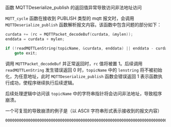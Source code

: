 函数 MQTTDeserialize_publish 的返回值异常导致访问非法地址访问

`MQTT_cycle` 函数在接收到 PUBLISH 类型的 mqtt 报文时，会调用 `MQTTDeserialize_publish` 函数解析报文内容。该函数中包含问题的部分如下：

```C
curdata += (rc = MQTTPacket_decodeBuf(curdata, &mylen));
enddata = curdata + mylen;

if (!readMQTTLenString(topicName, &curdata, enddata) || enddata - curdata < 0)
    goto exit;
```

调用 `MQTTPacket_decodeBuf` 并正常返回时，`rc` 值将被置 1。后续调用 `readMQTTLenString` 发生错误返回 0 时，`topicName` 中的 `lenstring` 将不被初始化，为任意地址，此时 `MQTTDeserialize_publish` 函数会错误返回 1 表示函数执行成功，使程序继续执行后续逻辑。

后续处理逻辑中访问该 `topicName` 中的字符串指针将会访问非法地址，导致程序崩溃。

一个可复现的导致崩溃的例子是（以 ASCII 字符串形式表示接收到的报文内容）
```
0000000000000000000000000000000000000000000000000000000000000000000000000000
```